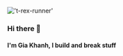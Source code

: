 !['t-rex-runner']('./images/t-rex-runner.')

### Hi there 👋
#### I'm Gia Khanh, I build and break stuff
